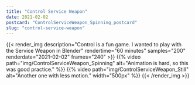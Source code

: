 ```yaml
---
title: "Control Service Weapon"
date: 2021-02-02
postcard: "ControlServiceWeapon_Spinning_postcard"
slug: "control-service-weapon"
---
```


{{< render_img 
  description="Control is a fun game. I wanted to play with the Service Weapon in Blender"
  rendertime="60 minutes" 
  samples="200" 
  renderdate="2021-02-02" 
  frames="240" >}}
{{% video path="img/ControlServiceWeapon_Spinning" alt="Animation is hard, so this was good practice." %}}
{{% video path="img/ControlServiceWeapon_Still" alt="Another one with less motion." width="500px" %}}
{{< /render_img >}}


